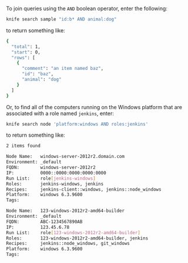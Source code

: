 To join queries using the `AND` boolean operator, enter the following:

```bash
knife search sample "id:b* AND animal:dog"
```

to return something like:

```bash
{
  "total": 1,
  "start": 0,
  "rows": [
    {
      "comment": "an item named baz",
      "id": "baz",
      "animal": "dog"
    }
  ]
}
```

Or, to find all of the computers running on the Windows
platform that are associated with a role named `jenkins`, enter:

```bash
knife search node 'platform:windows AND roles:jenkins'
```

to return something like:

```bash
2 items found

Node Name:   windows-server-2012r2.domain.com
Environment: _default
FQDN:        windows-server-2012r2
IP:          0000::0000:0000:0000:0000
Run List:    role[jenkins-windows]
Roles:       jenkins-windows, jenkins
Recipes:     jenkins-client::windows, jenkins::node_windows
Platform:    windows 6.3.9600
Tags:

Node Name:   123-windows-2012r2-amd64-builder
Environment: _default
FQDN:        ABC-1234567890AB
IP:          123.45.6.78
Run List:    role[123-windows-2012r2-amd64-builder]
Roles:       123-windows-2012r2-amd64-builder, jenkins
Recipes:     jenkins::node_windows, git_windows
Platform:    windows 6.3.9600
Tags:
```
